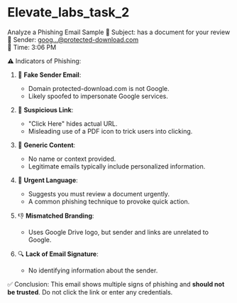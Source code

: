 # Elevate_labs_task_2
Analyze a Phishing Email Sample
📌 Subject: has a document for your review  
📌 Sender: goog...@protected-download.com  
📌 Time: 3:06 PM

⚠️ Indicators of Phishing:

1. 🧪 **Fake Sender Email**:
   - Domain protected-download.com is not Google.
   - Likely spoofed to impersonate Google services.

2. 🔗 **Suspicious Link**:
   - "Click Here" hides actual URL.
   - Misleading use of a PDF icon to trick users into clicking.

3. 🧠 **Generic Content**:
   - No name or context provided.
   - Legitimate emails typically include personalized information.

4. 🚨 **Urgent Language**:
   - Suggests you must review a document urgently.
   - A common phishing technique to provoke quick action.

5. 👎 **Mismatched Branding**:
   - Uses Google Drive logo, but sender and links are unrelated to Google.

6. 🔍 **Lack of Email Signature**:
   - No identifying information about the sender.

✅ Conclusion:
This email shows multiple signs of phishing and **should not be trusted**. Do not click the link or enter any credentials.
